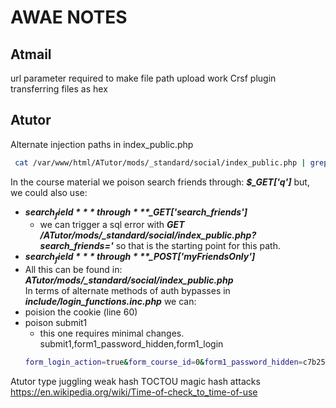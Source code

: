 # AWAE NOTES
## Atmail
url parameter required to make file path upload work
Crsf plugin transferring files as hex
## Atutor
Alternate injection paths in index_public.php
```bash
 cat /var/www/html/ATutor/mods/_standard/social/index_public.php | grep '$_GET\|$_POST' --color
```
In the course material we poison search friends through: ***$_GET['q']*** but,  
we could also use:
- ***$search_field*** through ***$_GET['search_friends']***
    - we can trigger a sql error with ***GET /ATutor/mods/_standard/social/index_public.php?search_friends='*** so that is the starting point for this path.
- ***$search_field*** through ***$_POST['myFriendsOnly']***
- All this can be found in: ***ATutor/mods/_standard/social/index_public.php***  
In terms of alternate methods of auth bypasses in ***include/login_functions.inc.php*** we can:
- poision the cookie (line 60)
- poison submit1
    - this one requires minimal changes. submit1,form1_password_hidden,form1_login
    ```bash
    form_login_action=true&form_course_id=0&form1_password_hidden=c7b25645b5bc2b1927b4c4b0247ec2495be3ce6f&p=&form1_login=teacher&form1_password=&submit1=Login&token=
    ```
Atutor type juggling weak hash TOCTOU
magic hash attacks
https://en.wikipedia.org/wiki/Time-of-check_to_time-of-use
